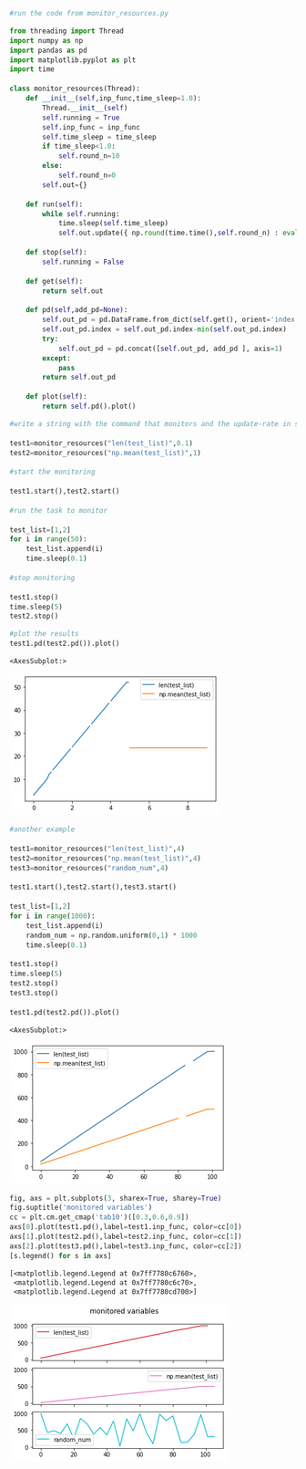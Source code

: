 ```python
#run the code from monitor_resources.py
```


```python
from threading import Thread
import numpy as np
import pandas as pd
import matplotlib.pyplot as plt
import time

class monitor_resources(Thread):
    def __init__(self,inp_func,time_sleep=1.0):
        Thread.__init__(self)
        self.running = True
        self.inp_func = inp_func
        self.time_sleep = time_sleep
        if time_sleep<1.0:
            self.round_n=10
        else:
            self.round_n=0
        self.out={}
        
    def run(self):
        while self.running:
            time.sleep(self.time_sleep)
            self.out.update({ np.round(time.time(),self.round_n) : eval(self.inp_func)})
            
    def stop(self):
        self.running = False
    
    def get(self):
        return self.out
    
    def pd(self,add_pd=None):
        self.out_pd = pd.DataFrame.from_dict(self.get(), orient='index',columns=[self.inp_func])
        self.out_pd.index = self.out_pd.index-min(self.out_pd.index)
        try:
            self.out_pd = pd.concat([self.out_pd, add_pd ], axis=1)
        except:
            pass
        return self.out_pd
    
    def plot(self):
        return self.pd().plot() 
```


```python
#write a string with the command that monitors and the update-rate in seconds

test1=monitor_resources("len(test_list)",0.1)
test2=monitor_resources("np.mean(test_list)",1)

#start the monitoring

test1.start(),test2.start()

#run the task to monitor

test_list=[1,2]
for i in range(50):
    test_list.append(i)
    time.sleep(0.1)

#stop monitoring

test1.stop()
time.sleep(5)
test2.stop()
```


```python
#plot the results
test1.pd(test2.pd()).plot()
```




    <AxesSubplot:>




    
![png](output_3_1.png)
    



```python
#another example

test1=monitor_resources("len(test_list)",4)
test2=monitor_resources("np.mean(test_list)",4)
test3=monitor_resources("random_num",4)

test1.start(),test2.start(),test3.start()

test_list=[1,2]
for i in range(1000):
    test_list.append(i)
    random_num = np.random.uniform(0,1) * 1000
    time.sleep(0.1)

test1.stop()
time.sleep(5)
test2.stop()
test3.stop()

test1.pd(test2.pd()).plot()
```




    <AxesSubplot:>




    
![png](output_4_1.png)
    



```python
fig, axs = plt.subplots(3, sharex=True, sharey=True)
fig.suptitle('monitored variables')
cc = plt.cm.get_cmap('tab10')([0.3,0.6,0.9])
axs[0].plot(test1.pd(),label=test1.inp_func, color=cc[0])
axs[1].plot(test2.pd(),label=test2.inp_func, color=cc[1])
axs[2].plot(test3.pd(),label=test3.inp_func, color=cc[2])
[s.legend() for s in axs]
```




    [<matplotlib.legend.Legend at 0x7ff7780c6760>,
     <matplotlib.legend.Legend at 0x7ff7780c6c70>,
     <matplotlib.legend.Legend at 0x7ff7780cd700>]




    
![png](output_5_1.png)
    



```python

```

